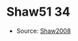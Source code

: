 <a name="material" />

# Shaw51 34
<script type="application/ld+json">
  {
    "@context": "https://schema.org/",
    "@type": "ChemicalSubstance",
    "http://purl.org/dc/terms/conformsTo":
      {
        "@type": "CreativeWork",
        "@id": "https://bioschemas.org/profiles/ChemicalSubstance/0.4-RELEASE/"
      },
    "@id": "https://egonw.github.io/nanowiki/nanowiki64.html#material",
    "name": "Shaw51 34",
    "sameAs": "http://127.0.0.1/mediawiki/index.php/Special:URIResolver/Shaw51_34"
  }
</script>


* Source: [Shaw2008](http://127.0.0.1/mediawiki/index.php/Special:URIResolver/Shaw2008)
